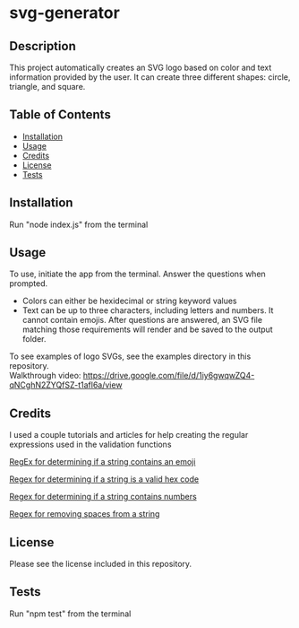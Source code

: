 # svg-generator

## Description

This project automatically creates an SVG logo based on color and text information provided by the user. It can create three different shapes: circle, triangle, and square. 

## Table of Contents
- [Installation](#installation)
- [Usage](#usage)
- [Credits](#credits)
- [License](#license)
- [Tests](#tests)

## Installation

Run "node index.js" from the terminal

## Usage

To use, initiate the app from the terminal. Answer the questions when prompted.
* Colors can either be hexidecimal or string keyword values
* Text can be up to three characters, including letters and numbers. It cannot contain emojis.
After questions are answered, an SVG file matching those requirements will render and be saved to the output folder. 

To see examples of logo SVGs, see the examples directory in this repository.  
Walkthrough video: https://drive.google.com/file/d/1iy6gwqwZQ4-qNCghN2ZYQfSZ-t1afl6a/view

## Credits
I used a couple tutorials and articles for help creating the regular expressions used in the validation functions

[RegEx for determining if a string contains an emoji](https://www.stefanjudis.com/snippets/how-to-detect-emojis-in-javascript-strings/#:~:text=When%20you%20enable%20Unicode%20mode,%2C%20you%20guessed%20it%2C%20Emojis!)

[Regex for determining if a string is a valid hex code](https://linuxhint.com/check-if-string-is-hex-in-javascript/)

[Regex for determining if a string contains numbers](https://codingbeautydev.com/blog/javascript-check-if-string-contains-numbers/)

[Regex for removing spaces from a string](https://www.geeksforgeeks.org/how-to-remove-spaces-from-a-string-using-javascript/#)


## License

Please see the license included in this repository.


## Tests

Run "npm test" from the terminal